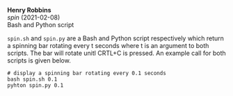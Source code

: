 **Henry Robbins**<br/>
*spin* (2021-02-08)<br/>
Bash and Python script

`spin.sh` and `spin.py` are a Bash and Python script respectively which return
a spinning bar rotating every t seconds where t is an argument to both scripts.
The bar will rotate unitl CRTL+C is pressed. An example call for both scripts
is given below.

```
# display a spinning bar rotating every 0.1 seconds
bash spin.sh 0.1
pyhton spin.py 0.1
```